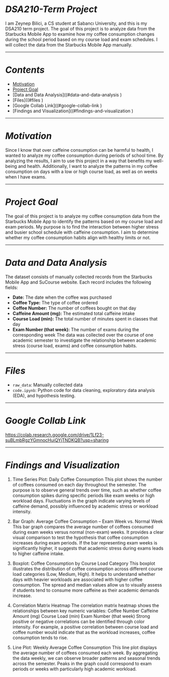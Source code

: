 # _DSA210-Term Project_
I am Zeynep Bilici, a CS student at Sabancı University, and this is my DSA210 term project. The goal of this project is to analyze data from the Starbucks Mobile App to examine how my coffee consumption changes during the school period based on my course load and exam schedules. I will collect the data from the Starbucks Mobile App manually.

---

# _Contents_
- [Motivation](#motivation)
- [Project Goal](#project-goal)
- [Data and Data Analysis]((#data-and-data-analysis )
- [Files]((#files )
- [Google Collab Link]((#google-collab-link )
- [Findings and Visualization]((#findings-and-visualization )

---

# _Motivation_
Since I know that over caffeine consumption can be harmful to health, I wanted to analyze my coffee consumption during periods of school time. By analyzing the results, I aim to use this project in a way that benefits my well-being and health. Additionally, I want to analyze the patterns in my coffee consumption on days with a low or high course load, as well as on weeks when I have exams.

---

# _Project Goal_
The goal of this project is to analyze my coffee consumption data from the Starbucks Mobile App to identify the patterns based on my course load and exam periods. My purpose is to find the interaction between higher stress and busier school schedule with caffeine consumption. I aim to determine whether my coffee consumption habits align with healthy limits or not. 

---

# _Data and Data Analysis_
The dataset consists of manually collected records from the Starbucks Mobile App and SuCourse website.
Each record includes the following fields:
- **Date:** The date when the coffee was purchased
- **Coffee Type:** The type of coffee ordered
- **Coffee Number:** The number of coffees bought on that day
- **Caffeine Amount (mg):** The estimated total caffeine intake
- **Course Load (min):** The total number of minutes spent in classes that day
- **Exam Number (that week):** The number of exams during the corresponding week
The data was collected over the course of one academic semester to investigate the relationship between academic stress (course load, exams) and coffee consumption habits.
---

# _Files_
- `raw_data`: Manually collected data
- `code.ipynb`: Python code for data cleaning, exploratory data analysis (EDA), and hypothesis testing.

---

# _Google Collab Link_
https://colab.research.google.com/drive/1Lf23-suBLmbRgzYGmnocHuiQYjTNDKQB?usp=sharing

---

# _Findings and Visualization_
1. Time Series Plot: Daily Coffee Consumption
This plot shows the number of coffees consumed on each day throughout the semester.
The purpose is to observe general trends over time, such as whether coffee consumption spikes during specific periods like exam weeks or high workload days.
Fluctuations in the graph indicate varying levels of caffeine demand, possibly influenced by academic stress or workload intensity.

2. Bar Graph: Average Coffee Consumption – Exam Week vs. Normal Week
This bar graph compares the average number of coffees consumed during exam weeks versus normal (non-exam) weeks.
It provides a clear visual comparison to test the hypothesis that coffee consumption increases during exam periods.
If the bar representing exam weeks is significantly higher, it suggests that academic stress during exams leads to higher caffeine intake.

3. Boxplot: Coffee Consumption by Course Load Category
This boxplot illustrates the distribution of coffee consumption across different course load categories (Low, Medium, High).
It helps to understand whether days with heavier workloads are associated with higher coffee consumption.
The spread and median values allow us to visually assess if students tend to consume more caffeine as their academic demands increase.

4. Correlation Matrix Heatmap
The correlation matrix heatmap shows the relationships between key numeric variables:
Coffee Number
Caffeine Amount (mg)
Course Load (min)
Exam Number (that week)
Strong positive or negative correlations can be identified through color intensity.
For example, a positive correlation between course load and coffee number would indicate that as the workload increases, coffee consumption tends to rise.

5. Line Plot: Weekly Average Coffee Consumption
This line plot displays the average number of coffees consumed each week.
By aggregating the data weekly, we can observe broader patterns and seasonal trends across the semester.
Peaks in the graph could correspond to exam periods or weeks with particularly high academic workload.
